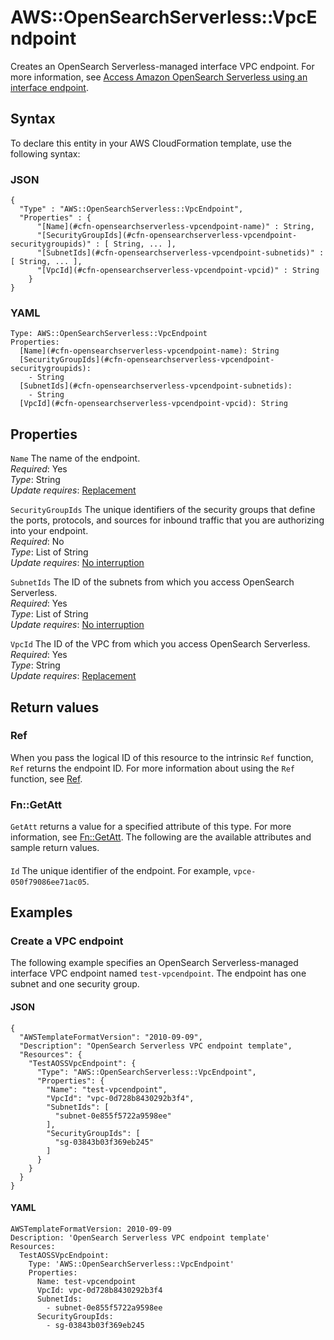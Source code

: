 # AWS::OpenSearchServerless::VpcEndpoint<a name="aws-resource-opensearchserverless-vpcendpoint"></a>

Creates an OpenSearch Serverless\-managed interface VPC endpoint\. For more information, see [Access Amazon OpenSearch Serverless using an interface endpoint](https://docs.aws.amazon.com/opensearch-service/latest/developerguide/serverless-vpc.html)\.

## Syntax<a name="aws-resource-opensearchserverless-vpcendpoint-syntax"></a>

To declare this entity in your AWS CloudFormation template, use the following syntax:

### JSON<a name="aws-resource-opensearchserverless-vpcendpoint-syntax.json"></a>

```
{
  "Type" : "AWS::OpenSearchServerless::VpcEndpoint",
  "Properties" : {
      "[Name](#cfn-opensearchserverless-vpcendpoint-name)" : String,
      "[SecurityGroupIds](#cfn-opensearchserverless-vpcendpoint-securitygroupids)" : [ String, ... ],
      "[SubnetIds](#cfn-opensearchserverless-vpcendpoint-subnetids)" : [ String, ... ],
      "[VpcId](#cfn-opensearchserverless-vpcendpoint-vpcid)" : String
    }
}
```

### YAML<a name="aws-resource-opensearchserverless-vpcendpoint-syntax.yaml"></a>

```
Type: AWS::OpenSearchServerless::VpcEndpoint
Properties:
  [Name](#cfn-opensearchserverless-vpcendpoint-name): String
  [SecurityGroupIds](#cfn-opensearchserverless-vpcendpoint-securitygroupids):
    - String
  [SubnetIds](#cfn-opensearchserverless-vpcendpoint-subnetids):
    - String
  [VpcId](#cfn-opensearchserverless-vpcendpoint-vpcid): String
```

## Properties<a name="aws-resource-opensearchserverless-vpcendpoint-properties"></a>

`Name` <a name="cfn-opensearchserverless-vpcendpoint-name"></a>
The name of the endpoint\.  
_Required_: Yes  
_Type_: String  
_Update requires_: [Replacement](https://docs.aws.amazon.com/AWSCloudFormation/latest/UserGuide/using-cfn-updating-stacks-update-behaviors.html#update-replacement)

`SecurityGroupIds` <a name="cfn-opensearchserverless-vpcendpoint-securitygroupids"></a>
The unique identifiers of the security groups that define the ports, protocols, and sources for inbound traffic that you are authorizing into your endpoint\.  
_Required_: No  
_Type_: List of String  
_Update requires_: [No interruption](https://docs.aws.amazon.com/AWSCloudFormation/latest/UserGuide/using-cfn-updating-stacks-update-behaviors.html#update-no-interrupt)

`SubnetIds` <a name="cfn-opensearchserverless-vpcendpoint-subnetids"></a>
The ID of the subnets from which you access OpenSearch Serverless\.  
_Required_: Yes  
_Type_: List of String  
_Update requires_: [No interruption](https://docs.aws.amazon.com/AWSCloudFormation/latest/UserGuide/using-cfn-updating-stacks-update-behaviors.html#update-no-interrupt)

`VpcId` <a name="cfn-opensearchserverless-vpcendpoint-vpcid"></a>
The ID of the VPC from which you access OpenSearch Serverless\.  
_Required_: Yes  
_Type_: String  
_Update requires_: [Replacement](https://docs.aws.amazon.com/AWSCloudFormation/latest/UserGuide/using-cfn-updating-stacks-update-behaviors.html#update-replacement)

## Return values<a name="aws-resource-opensearchserverless-vpcendpoint-return-values"></a>

### Ref<a name="aws-resource-opensearchserverless-vpcendpoint-return-values-ref"></a>

When you pass the logical ID of this resource to the intrinsic `Ref` function, `Ref` returns the endpoint ID\. For more information about using the `Ref` function, see [Ref](https://docs.aws.amazon.com/AWSCloudFormation/latest/UserGuide/intrinsic-function-reference-ref.html)\.

### Fn::GetAtt<a name="aws-resource-opensearchserverless-vpcendpoint-return-values-fn--getatt"></a>

`GetAtt` returns a value for a specified attribute of this type\. For more information, see [Fn::GetAtt](https://docs.aws.amazon.com/AWSCloudFormation/latest/UserGuide/intrinsic-function-reference-getatt.html)\. The following are the available attributes and sample return values\.

#### <a name="aws-resource-opensearchserverless-vpcendpoint-return-values-fn--getatt-fn--getatt"></a>

`Id` <a name="Id-fn::getatt"></a>
The unique identifier of the endpoint\. For example, `vpce-050f79086ee71ac05`\.

## Examples<a name="aws-resource-opensearchserverless-vpcendpoint--examples"></a>

### Create a VPC endpoint<a name="aws-resource-opensearchserverless-vpcendpoint--examples--Create_a_VPC_endpoint"></a>

The following example specifies an OpenSearch Serverless\-managed interface VPC endpoint named `test-vpcendpoint`\. The endpoint has one subnet and one security group\.

#### JSON<a name="aws-resource-opensearchserverless-vpcendpoint--examples--Create_a_VPC_endpoint--json"></a>

```
{
  "AWSTemplateFormatVersion": "2010-09-09",
  "Description": "OpenSearch Serverless VPC endpoint template",
  "Resources": {
    "TestAOSSVpcEndpoint": {
      "Type": "AWS::OpenSearchServerless::VpcEndpoint",
      "Properties": {
        "Name": "test-vpcendpoint",
        "VpcId": "vpc-0d728b8430292b3f4",
        "SubnetIds": [
          "subnet-0e855f5722a9598ee"
        ],
        "SecurityGroupIds": [
          "sg-03843b03f369eb245"
        ]
      }
    }
  }
}
```

#### YAML<a name="aws-resource-opensearchserverless-vpcendpoint--examples--Create_a_VPC_endpoint--yaml"></a>

```
AWSTemplateFormatVersion: 2010-09-09
Description: 'OpenSearch Serverless VPC endpoint template'
Resources:
  TestAOSSVpcEndpoint:
    Type: 'AWS::OpenSearchServerless::VpcEndpoint'
    Properties:
      Name: test-vpcendpoint
      VpcId: vpc-0d728b8430292b3f4
      SubnetIds:
        - subnet-0e855f5722a9598ee
      SecurityGroupIds:
        - sg-03843b03f369eb245
```
